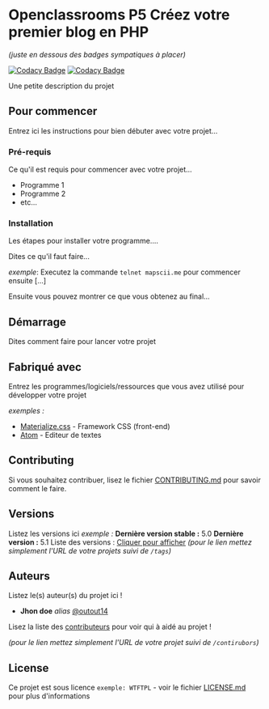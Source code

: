 # Openclassrooms P5 Créez votre premier blog en PHP
_(juste en dessous des badges sympatiques à placer)_

[![Codacy Badge](https://api.codacy.com/project/badge/Grade/c3cef9f8e0c04a9fb61d81526b886a3f)](https://app.codacy.com/gh/Phil4525/P5_myBlog?utm_source=github.com&utm_medium=referral&utm_content=Phil4525/P5_myBlog&utm_campaign=Badge_Grade_Settings)
[![Codacy Badge](https://app.codacy.com/project/badge/Grade/f45354dac9734da290d39756d0296b0a)](https://www.codacy.com/gh/Phil4525/P5_myBlog/dashboard?utm_source=github.com&amp;utm_medium=referral&amp;utm_content=Phil4525/P5_myBlog&amp;utm_campaign=Badge_Grade)

Une petite description du projet

## Pour commencer

Entrez ici les instructions pour bien débuter avec votre projet...

### Pré-requis

Ce qu'il est requis pour commencer avec votre projet...

- Programme 1
- Programme 2
- etc...

### Installation

Les étapes pour installer votre programme....

Dites ce qu'il faut faire...

_exemple_: Executez la commande ``telnet mapscii.me`` pour commencer ensuite [...]


Ensuite vous pouvez montrer ce que vous obtenez au final...

## Démarrage

Dites comment faire pour lancer votre projet

## Fabriqué avec

Entrez les programmes/logiciels/ressources que vous avez utilisé pour développer votre projet

_exemples :_
* [Materialize.css](http://materializecss.com) - Framework CSS (front-end)
* [Atom](https://atom.io/) - Editeur de textes

## Contributing

Si vous souhaitez contribuer, lisez le fichier [CONTRIBUTING.md](https://example.org) pour savoir comment le faire.

## Versions
Listez les versions ici 
_exemple :_
**Dernière version stable :** 5.0
**Dernière version :** 5.1
Liste des versions : [Cliquer pour afficher](https://github.com/your/project-name/tags)
_(pour le lien mettez simplement l'URL de votre projets suivi de ``/tags``)_

## Auteurs
Listez le(s) auteur(s) du projet ici !
* **Jhon doe** _alias_ [@outout14](https://github.com/outout14)

Lisez la liste des [contributeurs](https://github.com/your/project/contributors) pour voir qui à aidé au projet !

_(pour le lien mettez simplement l'URL de votre projet suivi de ``/contirubors``)_

## License

Ce projet est sous licence ``exemple: WTFTPL`` - voir le fichier [LICENSE.md](LICENSE.md) pour plus d'informations
